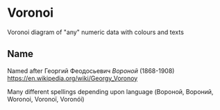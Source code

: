 # Voronoi
Voronoi diagram of "any" numeric data with colours and texts

## Name
Named after Георгий Феодосьевич _Вороной_ (1868-1908)
https://en.wikipedia.org/wiki/Georgy_Voronoy

Many different spellings depending upon language (Вороной, Вороний, Woronoi, Voronoï, Voronói)
